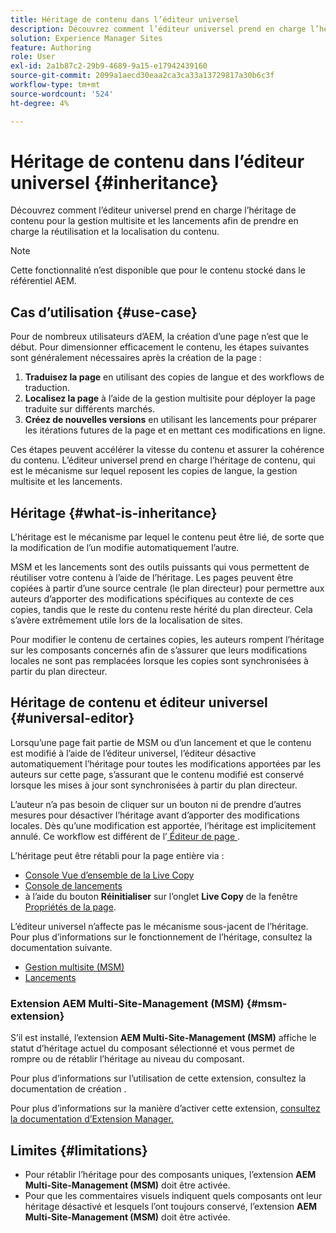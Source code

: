 ```yaml
---
title: Héritage de contenu dans l’éditeur universel
description: Découvrez comment l’éditeur universel prend en charge l’héritage de contenu pour la gestion multisite et les lancements afin de prendre en charge la réutilisation et la localisation du contenu.
solution: Experience Manager Sites
feature: Authoring
role: User
exl-id: 2a1b87c2-29b9-4689-9a15-e17942439160
source-git-commit: 2099a1aecd30eaa2ca3ca33a13729817a30b6c3f
workflow-type: tm+mt
source-wordcount: '524'
ht-degree: 4%

---
```


# Héritage de contenu dans l’éditeur universel {#inheritance}

Découvrez comment l’éditeur universel prend en charge l’héritage de contenu pour la gestion multisite et les lancements afin de prendre en charge la réutilisation et la localisation du contenu.

>[!NOTE]
>
>Cette fonctionnalité n’est disponible que pour le contenu stocké dans le référentiel AEM.

## Cas d’utilisation {#use-case}

Pour de nombreux utilisateurs d’AEM, la création d’une page n’est que le début. Pour dimensionner efficacement le contenu, les étapes suivantes sont généralement nécessaires après la création de la page :

1. **Traduisez la page** en utilisant des copies de langue et des workflows de traduction.
1. **Localisez la page** à l’aide de la gestion multisite pour déployer la page traduite sur différents marchés.
1. **Créez de nouvelles versions** en utilisant les lancements pour préparer les itérations futures de la page et en mettant ces modifications en ligne.

Ces étapes peuvent accélérer la vitesse du contenu et assurer la cohérence du contenu. L’éditeur universel prend en charge l’héritage de contenu, qui est le mécanisme sur lequel reposent les copies de langue, la gestion multisite et les lancements.

## Héritage {#what-is-inheritance}

L’héritage est le mécanisme par lequel le contenu peut être lié, de sorte que la modification de l’un modifie automatiquement l’autre.

MSM et les lancements sont des outils puissants qui vous permettent de réutiliser votre contenu à l’aide de l’héritage. Les pages peuvent être copiées à partir d’une source centrale (le plan directeur) pour permettre aux auteurs d’apporter des modifications spécifiques au contexte de ces copies, tandis que le reste du contenu reste hérité du plan directeur. Cela s’avère extrêmement utile lors de la localisation de sites.

Pour modifier le contenu de certaines copies, les auteurs rompent l’héritage sur les composants concernés afin de s’assurer que leurs modifications locales ne sont pas remplacées lorsque les copies sont synchronisées à partir du plan directeur.

## Héritage de contenu et éditeur universel {#universal-editor}

Lorsqu’une page fait partie de MSM ou d’un lancement et que le contenu est modifié à l’aide de l’éditeur universel, l’éditeur désactive automatiquement l’héritage pour toutes les modifications apportées par les auteurs sur cette page, s’assurant que le contenu modifié est conservé lorsque les mises à jour sont synchronisées à partir du plan directeur.

L’auteur n’a pas besoin de cliquer sur un bouton ni de prendre d’autres mesures pour désactiver l’héritage avant d’apporter des modifications locales. Dès qu’une modification est apportée, l’héritage est implicitement annulé. Ce workflow est différent de l’[ Éditeur de page ](/help/sites-cloud/authoring/page-editor/edit-content.md#inherited-components).

L’héritage peut être rétabli pour la page entière via :

* [Console Vue d’ensemble de la Live Copy](/help/sites-cloud/administering/msm/live-copy-overview.md)
* [Console de lancements](/help/sites-cloud/authoring/launches/overview.md#the-launches-console)
* à l’aide du bouton **Réinitialiser** sur l’onglet **Live Copy** de la fenêtre [Propriétés de la page](/help/sites-cloud/authoring/sites-console/page-properties.md).

L’éditeur universel n’affecte pas le mécanisme sous-jacent de l’héritage. Pour plus d’informations sur le fonctionnement de l’héritage, consultez la documentation suivante.

* [Gestion multisite (MSM)](/help/sites-cloud/administering/msm/overview.md)
* [Lancements](/help/sites-cloud/authoring/launches/overview.md)

### Extension AEM Multi-Site-Management (MSM) {#msm-extension}

S’il est installé, l’extension **AEM Multi-Site-Management (MSM)** affiche le statut d’héritage actuel du composant sélectionné et vous permet de rompre ou de rétablir l’héritage au niveau du composant.

Pour plus d’informations sur l’utilisation de cette extension, consultez la documentation de création [](/help/sites-cloud/authoring/universal-editor/authoring.md#inheritance).

Pour plus d’informations sur la manière d’activer cette extension, [consultez la documentation d’Extension Manager.](https://developer.adobe.com/uix/docs/extension-manager/feature-highlights/#enablingdisabling-extensions)

## Limites {#limitations}

* Pour rétablir l’héritage pour des composants uniques, l’extension **AEM Multi-Site-Management (MSM)** doit être activée.
* Pour que les commentaires visuels indiquent quels composants ont leur héritage désactivé et lesquels l’ont toujours conservé, l’extension **AEM Multi-Site-Management (MSM)** doit être activée.
